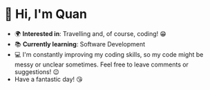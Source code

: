 # 👋 Hi, I'm Quan

- 🌍 **Interested in**: Travelling and, of course, coding! 😁
- 📚 **Currently learning**: Software Development
- 💻 I'm constantly improving my coding skills, so my code might be messy or unclear sometimes. Feel free to leave comments or suggestions! 😉
- Have a fantastic day! 😘
